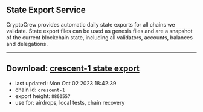 ## State Export Service
CryptoCrew provides automatic daily state exports for all chains we validate. State export files can be used as genesis files and are a snapshot of the current blockchain state, including all validators, accounts, balances and delegations.

---
**Download: [crescent-1 state export](https://dl.ccvalidators.com/SERVICE/crescent/crescent-1_export_8800557.json)**
---

- last updated: Mon Oct 02 2023 18:42:39
- chain id: `crescent-1`
- export height: `8800557`
- use for: airdrops, local tests, chain recovery
